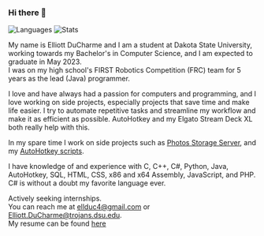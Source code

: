 ### Hi there 👋

![Languages](https://github-readme-stats.vercel.app/api/top-langs/?username=ellman12&theme=react&cache_seconds=1800)
![Stats](https://github-readme-stats.vercel.app/api?username=ellman12&theme=react&show_icons=true&count_private=true&include_all_commits=true&cache_seconds=1800)

My name is Elliott DuCharme and I am a student at Dakota State University, working towards my Bachelor's in Computer Science, and I am expected to graduate in May 2023.<br>
I was on my high school's FIRST Robotics Competition (FRC) team for 5 years as the lead (Java) programmer.<br>

I love and have always had a passion for computers and programming, and I love working on side projects, especially projects that save time and make life easier. I try to automate repetitive tasks and streamline my workflow and make it as efficient as possible. AutoHotkey and my Elgato Stream Deck XL both really help with this.<br>

In my spare time I work on side projects such as [Photos Storage Server](https://github.com/ellman12/Photos-Storage-Server), and my [AutoHotkey scripts](https://github.com/ellman12/AutoHotkey-V2).<br>

I have knowledge of and experience with C, C++, C#, Python, Java, AutoHotkey, SQL, HTML, CSS, x86 and x64 Assembly, JavaScript, and PHP.<br>
C# is without a doubt my favorite language ever.<br>

Actively seeking internships.<br>
You can reach me at ellduc4@gmail.com or Elliott.DuCharme@trojans.dsu.edu.<br>
My resume can be found [here](https://github.com/ellman12/ellman12/)
